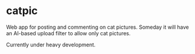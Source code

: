 # catpic
Web app for posting and commenting on cat pictures.
Someday it will have an AI-based upload filter to allow only cat pictures.

Currently under heavy development.
